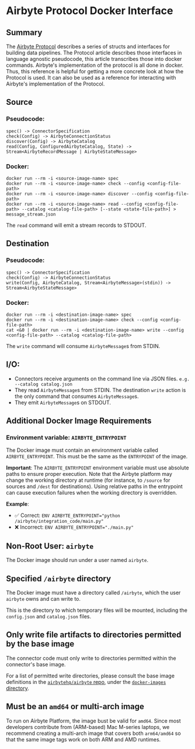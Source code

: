 # Airbyte Protocol Docker Interface

## Summary

The [Airbyte Protocol](airbyte-protocol.md) describes a series of structs and interfaces for building data pipelines. The Protocol article describes those interfaces in language agnostic pseudocode, this article transcribes those into docker commands. Airbyte's implementation of the protocol is all done in docker. Thus, this reference is helpful for getting a more concrete look at how the Protocol is used. It can also be used as a reference for interacting with Airbyte's implementation of the Protocol.

## Source

### Pseudocode:

```
spec() -> ConnectorSpecification
check(Config) -> AirbyteConnectionStatus
discover(Config) -> AirbyteCatalog
read(Config, ConfiguredAirbyteCatalog, State) -> Stream<AirbyteRecordMessage | AirbyteStateMessage>
```

### Docker:

```shell
docker run --rm -i <source-image-name> spec
docker run --rm -i <source-image-name> check --config <config-file-path>
docker run --rm -i <source-image-name> discover --config <config-file-path>
docker run --rm -i <source-image-name> read --config <config-file-path> --catalog <catalog-file-path> [--state <state-file-path>] > message_stream.json
```

The `read` command will emit a stream records to STDOUT.

## Destination

### Pseudocode:

```
spec() -> ConnectorSpecification
check(Config) -> AirbyteConnectionStatus
write(Config, AirbyteCatalog, Stream<AirbyteMessage>(stdin)) -> Stream<AirbyteStateMessage>
```

### Docker:

```shell
docker run --rm -i <destination-image-name> spec
docker run --rm -i <destination-image-name> check --config <config-file-path>
cat <&0 | docker run --rm -i <destination-image-name> write --config <config-file-path> --catalog <catalog-file-path>
```

The `write` command will consume `AirbyteMessage`s from STDIN.

## I/O:

- Connectors receive arguments on the command line via JSON files. `e.g. --catalog catalog.json`
- They read `AirbyteMessage`s from STDIN. The destination `write` action is the only command that consumes `AirbyteMessage`s.
- They emit `AirbyteMessage`s on STDOUT.

## Additional Docker Image Requirements

### Environment variable: `AIRBYTE_ENTRYPOINT` 

The Docker image must contain an environment variable called `AIRBYTE_ENTRYPOINT`. This must be the same as the `ENTRYPOINT` of the image.

**Important**: The `AIRBYTE_ENTRYPOINT` environment variable must use absolute paths to ensure proper execution. Note that the Airbyte platform may change the working directory at runtime (for instance, to `/source` for sources and `/dest` for destinations). Using relative paths in the entrypoint can cause execution failures when the working directory is overridden.

**Example**:
- ✅ Correct: `ENV AIRBYTE_ENTRYPOINT="python /airbyte/integration_code/main.py"`
- ❌ Incorrect: `ENV AIRBYTE_ENTRYPOINT="./main.py"`

## Non-Root User: `airbyte`

The Docker image should run under a user named `airbyte`.

## Specified `/airbyte` directory

The Docker image must have a directory called `/airbyte`, which the user `airbyte` owns and can write to.

This is the directory to which temporary files will be mounted, including the `config.json` and `catalog.json` files.

## Only write file artifacts to directories permitted by the base image

The connector code must only write to directories permitted within the connector's base image.

For a list of permitted write directories, please consult the base image definitions in the [`airbytehq/airbyte` repo](https://github.com/airbytehq/airbyte), under the [`docker-images` directory](https://github.com/airbytehq/airbyte/tree/main/docker-images).

## Must be an `amd64` or multi-arch image

To run on Airbyte Platform, the image bust be valid for `amd64`. Since most developers contribute from (ARM-based) Mac M-series laptops, we recommend creating a multi-arch image that covers both `arm64/amd64` so that the same image tags work on both ARM and AMD runtimes.
